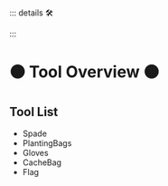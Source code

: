 ::: details 🛠



:::

# 🟠 <move>Tool Overview</move> 🟠

## Tool List

 - Spade
 - PlantingBags
 - Gloves
 - CacheBag
 - Flag